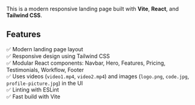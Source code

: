 
This is a modern responsive landing page built with **Vite**, **React**, and **Tailwind CSS**.


##  Features

✅ Modern landing page layout  
✅ Responsive design using Tailwind CSS  
✅ Modular React components: Navbar, Hero, Features, Pricing, Testimonials, Workflow, Footer  
✅ Uses videos (`video1.mp4`, `video2.mp4`) and images (`logo.png`, `code.jpg`, `profile-picture.jpg`) in the UI  
✅ Linting with ESLint  
✅ Fast build with Vite



